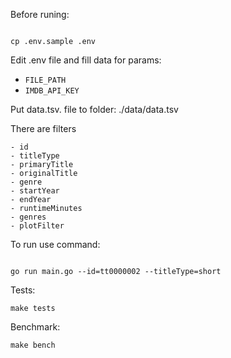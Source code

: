 Before runing:

<code>
cp .env.sample .env
</code>


Edit .env file and fill data for params:

- `FILE_PATH`
- `IMDB_API_KEY`

Put data.tsv. file to folder: ./data/data.tsv

There are filters

	- id
	- titleType
	- primaryTitle
	- originalTitle
	- genre
	- startYear
	- endYear
	- runtimeMinutes
	- genres
	- plotFilter 

To run use command:

<code>
go run main.go --id=tt0000002 --titleType=short
</code>


Tests:

<code>make tests</code>

Benchmark:

<code>make bench</code>
